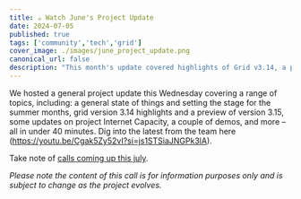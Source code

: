 ```yaml
---
title: ☕️ Watch June's Project Update
date: 2024-07-05
published: true
tags: ['community','tech','grid']
cover_image: ./images/june_project_update.png
canonical_url: false
description: "This month's update covered highlights of Grid v3.14, a preview of v3.15, Internet Capacity updates, demos, and more."
---
```


We hosted a general project update this Wednesday covering a range of topics, including: a general state of things and setting the stage for the summer months, grid version 3.14 highlights and a preview of version 3.15, some updates on project Internet Capacity, a couple of demos, and more – all in under 40 minutes. Dig into the latest from the team here (https://youtu.be/Cgak5Zy52vI?si=js1STSiaJNGPk3lA).

Take note of [calls coming up this july](https://forum.threefold.io/t/july-2024-threefold-community-call-schedule/4380).

*Please note the content of this call is for information purposes only and is subject to change as the project evolves.*
